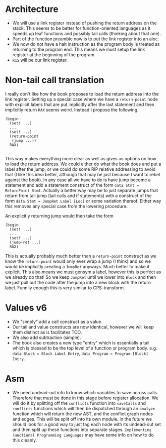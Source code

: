# Architecture
+ We will use a link register instead of pushing the return address on the stack.
  This seems to be better for function-oriented languages as it speeds up leaf
  functions and possibly tail calls (thinking about that one).
+ Part of the function preamble now is to put the link register into an aloc.
+ We now do not have a halt instruction as the program body is treated as
  returning to the program end. This means we must setup the link register at
  the beginning of the program.
+ `R15` will be our link register.

# Non-tail call translation
I really don't like how the book proposes to load the return address into the
link register. Setting up a special case where we have a `return-point` node
with explicit labels that are put implicitly after the last statement and then
implicitly return `RAX` seems weird. Instead I propose the following.
```
(begin
  (set! ...)
  ...
  (set! ...)
  (return-point
   (jump ...))
  RAX)
   
```
This way makes everything more clear as well as gives us options on how to load
the return address. We could either do what the book does and put a label after
the jump, or we could do some RIP relative addressing to avoid that (I like this
idea better, although that may be just because I want to rebel against the
book). In any case all we have to do is have jump become a statement and add a
statement construct of the form `data Stmt = ReturnPoint Stmt`. Actually a
better way may be to just separate jumps that return from tail jump (tail calls
and if statements) with a construct of the form `data Stmt = JumpRet Label [Loc]`
or some variation thereof. Either way this removes any special case from the
lowering procedure.

An explicitly returning jump would then take the form
```
(begin
  (set! ...)
  ...
  (set! ...)
  (jump-ret ...)
  RAX)
```
This is actually probably much better than a `return-point` construct as we know
the `return-point` would only ever wrap a jump (I think) and so we would be
implicitly creating a `JumpRet` anyways. Much better to make it explicit. This
also means we must gensym a label, however this is perfect as we already do
that! So we keep `JumpRet` until we lower into `Block` and then we just pull out
the code after the jump into a new block with the return label. Funnily enough
this is very similar to CPS-transform.

# Values v6
+ We "simply" add a call construct as a value.
+ Our tail and value constructs are now identical, however we will keep them
  distinct as is facilitates TCO.
+ We also add subtraction (simple).
+ The book also creates a new type "entry" which is essentially a tail which is
  blessed to be the top level of a function or program body.
  e.g. `data Block = Block Label Entry`, `data Program = Program [Block] Entry`.

# Asm
+ We need undead-out info to know which variables to save across calls. Therefore
  that must be done in this stage before register allocation. We will do it by
  splitting off the `conflicts` function into `saveCalls` and `conflicts` functions
  which will then be dispatched through an `analyze` function which will return
  the new AST, and the conflict graph nodes and edges. This will be split off into
  its own module. In the future we should look for a good way to just tag each
  node with its undead-out set and then split up these functions into separate
  stages. `Implementing Functional Programming Languages` may have some info on
  how to do this cleanly.
